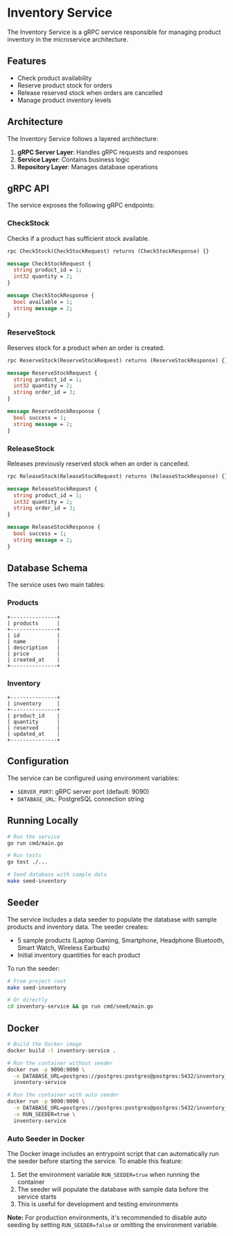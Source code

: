 # Inventory Service

The Inventory Service is a gRPC service responsible for managing product inventory in the microservice architecture.

## Features

- Check product availability
- Reserve product stock for orders
- Release reserved stock when orders are cancelled
- Manage product inventory levels

## Architecture

The Inventory Service follows a layered architecture:

1. **gRPC Server Layer**: Handles gRPC requests and responses
2. **Service Layer**: Contains business logic
3. **Repository Layer**: Manages database operations

## gRPC API

The service exposes the following gRPC endpoints:

### CheckStock

Checks if a product has sufficient stock available.

```protobuf
rpc CheckStock(CheckStockRequest) returns (CheckStockResponse) {}

message CheckStockRequest {
  string product_id = 1;
  int32 quantity = 2;
}

message CheckStockResponse {
  bool available = 1;
  string message = 2;
}
```

### ReserveStock

Reserves stock for a product when an order is created.

```protobuf
rpc ReserveStock(ReserveStockRequest) returns (ReserveStockResponse) {}

message ReserveStockRequest {
  string product_id = 1;
  int32 quantity = 2;
  string order_id = 3;
}

message ReserveStockResponse {
  bool success = 1;
  string message = 2;
}
```

### ReleaseStock

Releases previously reserved stock when an order is cancelled.

```protobuf
rpc ReleaseStock(ReleaseStockRequest) returns (ReleaseStockResponse) {}

message ReleaseStockRequest {
  string product_id = 1;
  int32 quantity = 2;
  string order_id = 3;
}

message ReleaseStockResponse {
  bool success = 1;
  string message = 2;
}
```

## Database Schema

The service uses two main tables:

### Products

```
+---------------+
| products      |
+---------------+
| id            |
| name          |
| description   |
| price         |
| created_at    |
+---------------+
```

### Inventory

```
+---------------+
| inventory     |
+---------------+
| product_id    |
| quantity      |
| reserved      |
| updated_at    |
+---------------+
```

## Configuration

The service can be configured using environment variables:

- `SERVER_PORT`: gRPC server port (default: 9090)
- `DATABASE_URL`: PostgreSQL connection string

## Running Locally

```bash
# Run the service
go run cmd/main.go

# Run tests
go test ./...

# Seed database with sample data
make seed-inventory
```

## Seeder

The service includes a data seeder to populate the database with sample products and inventory data. The seeder creates:

- 5 sample products (Laptop Gaming, Smartphone, Headphone Bluetooth, Smart Watch, Wireless Earbuds)
- Initial inventory quantities for each product

To run the seeder:

```bash
# From project root
make seed-inventory

# Or directly
cd inventory-service && go run cmd/seed/main.go
```

## Docker

```bash
# Build the Docker image
docker build -t inventory-service .

# Run the container without seeder
docker run -p 9090:9090 \
  -e DATABASE_URL=postgres://postgres:postgres@postgres:5432/inventory_service \
  inventory-service

# Run the container with auto seeder
docker run -p 9090:9090 \
  -e DATABASE_URL=postgres://postgres:postgres@postgres:5432/inventory_service \
  -e RUN_SEEDER=true \
  inventory-service
```

### Auto Seeder in Docker

The Docker image includes an entrypoint script that can automatically run the seeder before starting the service. To enable this feature:

1. Set the environment variable `RUN_SEEDER=true` when running the container
2. The seeder will populate the database with sample data before the service starts
3. This is useful for development and testing environments

**Note:** For production environments, it's recommended to disable auto seeding by setting `RUN_SEEDER=false` or omitting the environment variable.